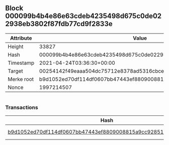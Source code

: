 ## Block 000099b4b4e86e63cdeb4235498d675c0de022938eb3802f87fdb77cd9f2833e

Attribute | Value
--- | ---
Height | 33827
Hash | 000099b4b4e86e63cdeb4235498d675c0de022938eb3802f87fdb77cd9f2833e
Timestamp | 2021-04-24T03:36:30+00:00
Target | 00254142f49eaaa504dc75712e8378ad5316cbcead634704b3734b6271167cc4
Merke root | b9d1052ed70df114df0607bb47443ef8809008815a9cc92851e21fa82b70d3ce
Nonce | 1997214507

```

```

### Transactions

Hash | Amount
--- | ---
[b9d1052ed70df114df0607bb47443ef8809008815a9cc92851e21fa82b70d3ce](b9d1052ed70df114df0607bb47443ef8809008815a9cc92851e21fa82b70d3ce.md) | 10.00000000 SKEPTI 
